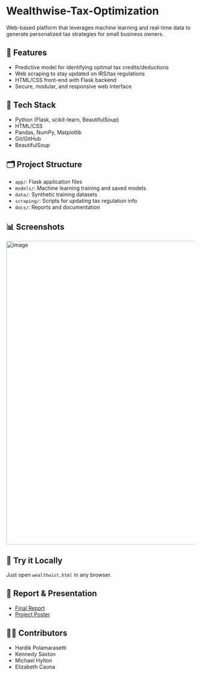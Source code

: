 # Wealthwise-Tax-Optimization
Web-based platform that leverages machine learning and real-time data to generate personalized tax strategies for small business owners.

## 🚀 Features
- Predictive model for identifying optimal tax credits/deductions
- Web scraping to stay updated on IRS/tax regulations
- HTML/CSS front-end with Flask backend
- Secure, modular, and responsive web interface

## 🧠 Tech Stack
- Python (Flask, scikit-learn, BeautifulSoup)
- HTML/CSS
- Pandas, NumPy, Matplotlib
- Git/GitHub
- BeautifulSoup

## 🗂 Project Structure
- `app/`: Flask application files
- `models/`: Machine learning training and saved models
- `data/`: Synthetic training datasets
- `scraping/`: Scripts for updating tax regulation info
- `docs/`: Reports and documentation

## 📊 Screenshots 
<img width="847" height="812" alt="image" src="https://github.com/user-attachments/assets/8d1bd544-6637-41d3-9503-4dae57de241e" />


## 🚀 Try it Locally
Just open `wealthwist.html` in any browser.

## 📄 Report & Presentation
- [Final Report](docs/final_report.pdf)
- [Project Poster](docs/poster_template.pptx)

## 👩‍💻 Contributors
- Hardik Polamarasetti
- Kennedy Saxton
- Michael Hylton
- Elizabeth Caona
